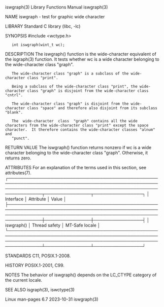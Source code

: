 iswgraph(3)                                                                               Library Functions Manual                                                                              iswgraph(3)

NAME
       iswgraph - test for graphic wide character

LIBRARY
       Standard C library (libc, -lc)

SYNOPSIS
       #include <wctype.h>

       int iswgraph(wint_t wc);

DESCRIPTION
       The iswgraph() function is the wide-character equivalent of the isgraph(3) function.  It tests whether wc is a wide character belonging to the wide-character class "graph".

       The wide-character class "graph" is a subclass of the wide-character class "print".

       Being a subclass of the wide-character class "print", the wide-character class "graph" is disjoint from the wide-character class "cntrl".

       The wide-character class "graph" is disjoint from the wide-character class "space" and therefore also disjoint from its subclass "blank".

       The  wide-character  class  "graph" contains all the wide characters from the wide-character class "print" except the space character.  It therefore contains the wide-character classes "alnum" and
       "punct".

RETURN VALUE
       The iswgraph() function returns nonzero if wc is a wide character belonging to the wide-character class "graph".  Otherwise, it returns zero.

ATTRIBUTES
       For an explanation of the terms used in this section, see attributes(7).
       ┌─────────────────────────────────────────────────────────────────────────────────────────────────────────────────────────────────────────────────────────────────┬───────────────┬────────────────┐
       │ Interface                                                                                                                                                       │ Attribute     │ Value          │
       ├─────────────────────────────────────────────────────────────────────────────────────────────────────────────────────────────────────────────────────────────────┼───────────────┼────────────────┤
       │ iswgraph()                                                                                                                                                      │ Thread safety │ MT-Safe locale │
       └─────────────────────────────────────────────────────────────────────────────────────────────────────────────────────────────────────────────────────────────────┴───────────────┴────────────────┘

STANDARDS
       C11, POSIX.1-2008.

HISTORY
       POSIX.1-2001, C99.

NOTES
       The behavior of iswgraph() depends on the LC_CTYPE category of the current locale.

SEE ALSO
       isgraph(3), iswctype(3)

Linux man-pages 6.7                                                                              2023-10-31                                                                                     iswgraph(3)
